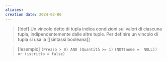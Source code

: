 ```yaml
---
aliases: 
creation date: 2024-03-06
---
```


>[!def]
>Un vincolo detto di tupla indica condizioni sui valori di ciascuna tupla, indipendentemente dalle altre tuple.
>Per definire un vincolo di tupla si usa la [[sintassi booleana]]


>[!esempio]
>`(Prezzo > 0) AND (Quantità >= 1)`
>`(NOT(nome =  NULL)) or (iscritto = false)`